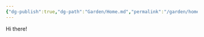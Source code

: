 ```yaml
---
{"dg-publish":true,"dg-path":"Garden/Home.md","permalink":"/garden/home/","pinned":true,"tags":["gardenEntry"],"created":"2024-02-14T06:44:36.670+09:00","updated":"2024-02-14T06:46:53.332+09:00"}
---
```


Hi there!